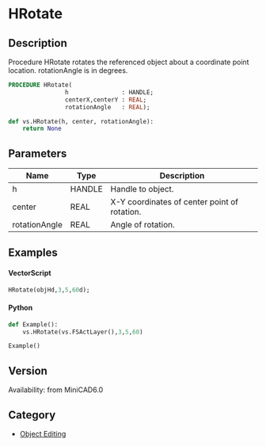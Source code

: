 # HRotate

## Description
Procedure HRotate rotates the referenced object about a coordinate point location. rotationAngle is in degrees.

```pascal
PROCEDURE HRotate(
				h               : HANDLE;
				centerX,centerY : REAL;
				rotationAngle   : REAL);
```

```python
def vs.HRotate(h, center, rotationAngle):
    return None
```

## Parameters
|Name|Type|Description|
|---|---|---|
|h|HANDLE|Handle to object.|
|center|REAL|X-Y coordinates of center point of rotation.|
|rotationAngle|REAL|Angle of rotation.|

## Examples
#### VectorScript ####
```pascal
HRotate(objHd,3,5,60d);
```
#### Python ####
```python
def Example():
	vs.HRotate(vs.FSActLayer(),3,5,60)

Example()
```

## Version
Availability: from MiniCAD6.0

## Category
* [Object Editing](../Categories/Object%20Editing.md)
